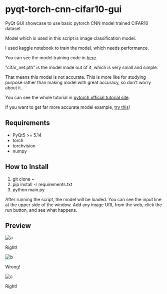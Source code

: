 # pyqt-torch-cnn-cifar10-gui
PyQt GUI showcase to use basic pytorch CNN model trained CIFAR10 dataset

Model which is used in this script is image classification model.

I used kaggle notebook to train the model, which needs performance.

You can see the model training code in <a href="https://www.kaggle.com/code/yoonjunggyu/pytorch-cnn-cifar10">here</a>.

"cifar_net.pth" is the model made out of it, which is very small and simple.

That means this model is not accurate. This is more like for studying purpose rather than making model with great accuracy, so don't worry about it.

You can see the whole tutorial in <a href="https://pytorch.org/tutorials/beginner/blitz/cifar10_tutorial.html">pytorch official tutorial site</a>.

If you want to get far more accurate model example, <a href="https://github.com/yjg30737/pyqt-pytorch-image-classification-gui">try this</a>!

## Requirements
* PyQt5 >= 5.14
* torch
* torchvision
* numpy

## How to Install
1. git clone ~
2. pip install -r requirements.txt
3. python main.py

After running the script, the model will be loaded. You can see the input line at the upper side of the window. Add any image URL from the web, click the run button, and see what happens.

## Preview
![a](https://github.com/yjg30737/pyqt-torch-cnn-cifar10-gui/assets/55078043/7fc2572d-b26a-4939-8700-a102065eac29)

Right!

![b](https://github.com/yjg30737/pyqt-torch-cnn-cifar10-gui/assets/55078043/9c777b66-b6a3-4818-8300-78b08e56e544)

Wrong!

![c](https://github.com/yjg30737/pyqt-torch-cnn-cifar10-gui/assets/55078043/630950f7-6aae-4931-b92c-5f9ff867cad7)

Right!
